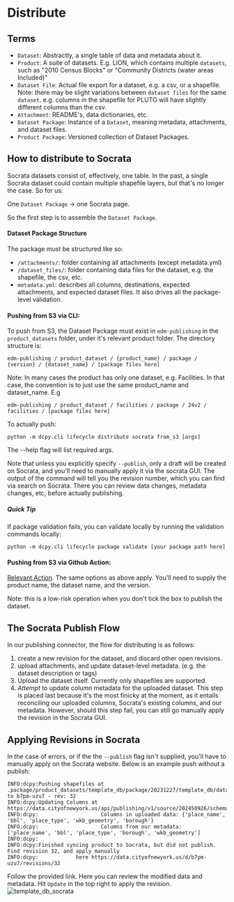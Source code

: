 # Distribute

## Terms
- `Dataset`: Abstractly, a single table of data and metadata about it.
- `Product`: A suite of datasets. E.g. LION, which contains multiple `datasets`, such as "2010 Census Blocks" or "Community Districts (water areas Included)"
- `Dataset File`: Actual file export for a dataset, e.g. a csv, or a shapefile. Note: there may be slight variations between `dataset files` for the same `dataset`. e.g. columns in the shapefile for PLUTO will have slightly different columns than the csv. 
- `Attachment`: README's, data dictionaries, etc.
- `Dataset Package`: Instance of a `Dataset`, meaning metadata, attachments, and dataset files. 
- `Product Package`: Versioned collection of Dataset Packages. 

## How to distribute to Socrata
Socrata datasets consist of, effectively, one table. In the past, a single Socrata dataset could contain multiple shapefile layers, but that's no longer the case. So for us:

One `Dataset Package` -> one Socrata page.

So the first step is to assemble the `Dataset Package`.

#### Dataset Package Structure
The package must be structured like so:
- `/attachments/`: folder containing all attachments (except metadata.yml)
- `/dataset_files/`: folder containing data files for the dataset, e.g. the shapefile, the csv, etc.
- `metadata.yml`: describes all columns, destinations, expected attachments, and expected dataset files. It also drives all the package-level validation.

#### Pushing from S3 via CLI:

To push from S3, the Dataset Package must exist in `edm-publishing` in the `product_datasets` folder, under it's relevant product folder. The directory structure is:
```
edm-publishing / product_dataset / {product_name} / package / {version} / {dataset_name} / [package files here]
```
Note: In many cases the product has only one dataset, e.g. Facilities. In that case, the convention is to just use the same product_name and dataset_name. E.g 
```
edm-publishing / product_dataset / facilities / package / 24v2 / facilities / [package files here]
```
To actually push:
```
python -m dcpy.cli lifecycle distribute socrata from_s3 [args]
```
The --help flag will list required args.

Note that unless you explicitly specify `--publish`, only a draft will be created on Socrata, and you'll need to manually apply it via the socrata GUI. The output of the command will tell you the revision number, which you can find via search on Socrata. There you can review data changes, metadata changes, etc, before actually publishing. 

##### Quick Tip
If package validation fails, you can validate locally by running the validation commands locally:
```
python -m dcpy.cli lifecycle package validate [your package path here]
```

#### Pushing from S3 via Github Action:
[Relevant Action](https://github.com/NYCPlanning/data-engineering/actions/workflows/socrata_publish_dataset.yml). The same options as above apply. You'll need to supply the product name, the dataset name, and the version.

Note: this is a low-risk operation when you don't tick the box to publish the dataset. 

## The Socrata Publish Flow
In our publishing connector, the flow for distributing is as follows: 

1. create a new revision for the dataset, and discard other open revisions. 
2. upload attachments, and update dataset-level metadata. (e.g. the dataset description or tags) 
3. Upload the dataset itself. Currently only shapefiles are supported. 
4. _Attempt_ to update column metadata for the uploaded dataset. This step is placed last because it's the most finicky at the moment, as it entails reconciling our uploaded columns, Socrata's existing columns, and our metadata. However, should this step fail, you can still go manually apply the revision in the Socrata GUI. 

## Applying Revisions in Socrata

In the case of errors, or if the the `--publish` flag isn't supplied, you'll have to manually apply on the Socrata website. Below is an example push without a publish:

```
INFO:dcpy:Pushing shapefiles at .package/product_datasets/template_db/package/20231227/template_db/dataset_files/templatedb_points.shp.zip to b7pm-uzu7 - rev: 32
INFO:dcpy:Updating Columns at https://data.cityofnewyork.us/api/publishing/v1/source/202450926/schema/199848287
INFO:dcpy:                    Columns in uploaded data: {'place_name', 'bbl', 'place_type', 'wkb_geometry', 'borough'}
INFO:dcpy:                    Columns from our metadata: ['place_name', 'bbl', 'place_type', 'borough', 'wkb_geometry']
INFO:dcpy:
INFO:dcpy:Finished syncing product to Socrata, but did not publish. Find revision 32, and apply manually
INFO:dcpy:            here https://data.cityofnewyork.us/d/b7pm-uzu7/revisions/32
```

Follow the provided link. Here you can review the modified data and metadata. Hit `Update` in the top right to apply the revision. 
![template_db_socrata](https://github.com/NYCPlanning/data-engineering/assets/11164730/b0c24251-00e3-4be1-99a6-6cf015240cc6)

